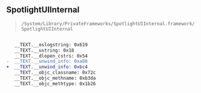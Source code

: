 ## SpotlightUIInternal

> `/System/Library/PrivateFrameworks/SpotlightUIInternal.framework/SpotlightUIInternal`

```diff

   __TEXT.__oslogstring: 0x619
   __TEXT.__ustring: 0x18
   __TEXT.__dlopen_cstrs: 0x54
-  __TEXT.__unwind_info: 0xa88
+  __TEXT.__unwind_info: 0xbc4
   __TEXT.__objc_classname: 0x72c
   __TEXT.__objc_methname: 0xb3da
   __TEXT.__objc_methtype: 0x1b26

```
